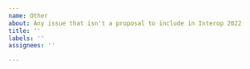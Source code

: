 ```yaml
---
name: Other
about: Any issue that isn't a proposal to include in Interop 2022
title: ''
labels: ''
assignees: ''

---
```



